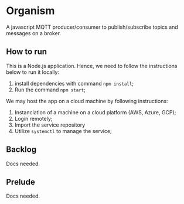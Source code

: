 # Organism

A javascript MQTT producer/consumer to publish/subscribe topics and messages on a broker.

## How to run

This is a Node.js application. Hence, we need to follow the instructions below to run it locally:

1. install dependencies with command ```npm install```;
2. Run the command ```npm start```;

We may host the app on a cloud machine by following instructions:

1. Instanciation of a machine on a cloud platform (AWS, Azure, GCP);
2. Login remotely;
3. Import the service repository
4. Utilize ```systemctl``` to manage the service;

## Backlog

Docs needed.

## Prelude

Docs needed.
